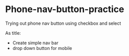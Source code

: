 # Phone-nav-button-practice
Trying out phone nav button using checkbox and select


As title:
- Create simple nav bar
- drop down button for mobile
